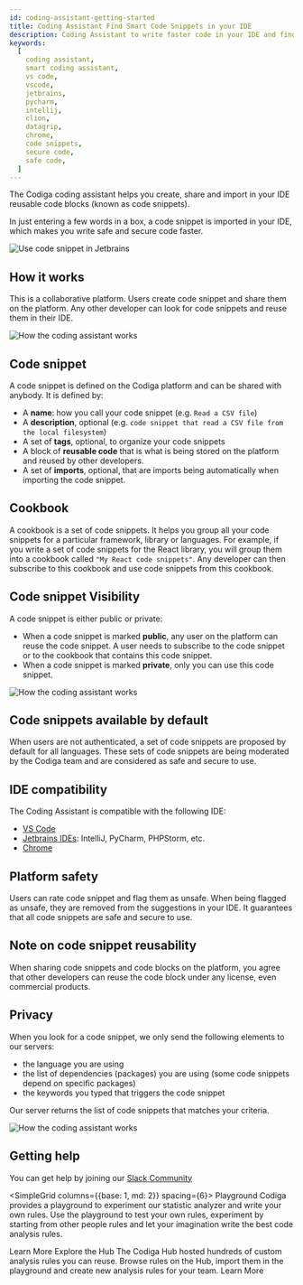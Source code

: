 ```yaml
---
id: coding-assistant-getting-started
title: Coding Assistant Find Smart Code Snippets in your IDE
description: Coding Assistant to write faster code in your IDE and find safe and secure code within seconds. Work for 15+ languages.
keywords:
  [
    coding assistant,
    smart coding assistant,
    vs code,
    vscode,
    jetbrains,
    pycharm,
    intellij,
    clion,
    datagrip,
    chrome,
    code snippets,
    secure code,
    safe code,
  ]
---
```


The Codiga coding assistant helps you create, share and import in your IDE reusable code blocks (known as code snippets).

In just entering a few words in a box, a code snippet is imported in your IDE, which makes you write safe and secure code faster.

![Use code snippet in Jetbrains](/img/coding-assistant/jetbrains-use-recipe.gif)

## How it works

This is a collaborative platform. Users create code snippet and share them on the platform. Any other
developer can look for code snippets and reuse them in their IDE.

![How the coding assistant works](/img/coding-assistant/howitworks.gif)

## Code snippet

A code snippet is defined on the Codiga platform and can be shared with anybody. It is defined by:

- A **name**: how you call your code snippet (e.g. `Read a CSV file`)
- A **description**, optional (e.g. `code snippet that read a CSV file from the local filesystem`)
- A set of **tags**, optional, to organize your code snippets
- A block of **reusable code** that is what is being stored on the platform and reused by other developers.
- A set of **imports**, optional, that are imports being automatically when importing the code snippet.

## Cookbook

A cookbook is a set of code snippets. It helps you group all your code snippets for a particular framework, library or languages.
For example, if you write a set of code snippets for the React library, you will group them into a cookbook called `"My React code snippets"`.
Any developer can then subscribe to this cookbook and use code snippets from this cookbook.

## Code snippet Visibility

A code snippet is either public or private:

- When a code snippet is marked **public**, any user on the platform can reuse the code snippet. A user needs to subscribe to the code snippet or to the cookbook that contains this code snippet.
- When a code snippet is marked **private**, only you can use this code snippet.

![How the coding assistant works](/img/coding-assistant/visibility.png)

## Code snippets available by default

When users are not authenticated, a set of code snippets are proposed by default for all languages.
These sets of code snippets are being moderated by the Codiga team and are considered as safe and secure to use.

## IDE compatibility

The Coding Assistant is compatible with the following IDE:

- [VS Code](/docs/coding-assistant/coding-assistant-vscode)
- [Jetbrains IDEs](/docs/coding-assistant/coding-assistant-jetbrains): IntelliJ, PyCharm, PHPStorm, etc.
- [Chrome](/docs/coding-assistant/coding-assistant-chrome)

## Platform safety

Users can rate code snippet and flag them as unsafe. When being flagged as unsafe, they are removed from the suggestions in your IDE.
It guarantees that all code snippets are safe and secure to use.

## Note on code snippet reusability

When sharing code snippets and code blocks on the platform, you agree that other developers can reuse the code block
under any license, even commercial products.

## Privacy

When you look for a code snippet, we only send the following elements to our servers:

- the language you are using
- the list of dependencies (packages) you are using (some code snippets depend on specific packages)
- the keywords you typed that triggers the code snippet

Our server returns the list of code snippets that matches your criteria.

![How the coding assistant works](/img/coding-assistant/using-recipe.png)

## Getting help

You can get help by joining our [Slack Community](https://join.slack.com/t/codigahq/shared_invite/zt-9hvmfwie-9BUVFwZDwvpIGlkHv2mzYQ)

<SimpleGrid columns={{base: 1, md: 2}} spacing={6}>
<Card>
<Heading size="md" m={0}>Playground</Heading>
<Text fontSize="sm" m={0} lineHeight="tall" flexGrow={2}>
Codiga provides a playground to experiment our statistic analyzer and write your own rules. Use the playground to test your own rules, experiment by starting from other people rules and let your imagination write the best code analysis rules.
</Text>

  <DocLink isExternal size="sm" variant="primary" href="https://app.codiga.io/hub/playground/">
    Learn More
  </DocLink>
  </Card>
  <Card>
    <Heading size="md" m={0}>Explore the Hub</Heading>
    <Text fontSize="sm" m={0} lineHeight="tall" flexGrow={2}>
    The Codiga Hub hosted hundreds of custom analysis rules you can reuse. Browse rules on the Hub, import them in the playground and create new analysis rules for your team.
    </Text>
    <DocLink isExternal size="sm" variant="primary" href="https://app.codiga.io/hub/">Learn More</DocLink>
  </Card>
</SimpleGrid>
